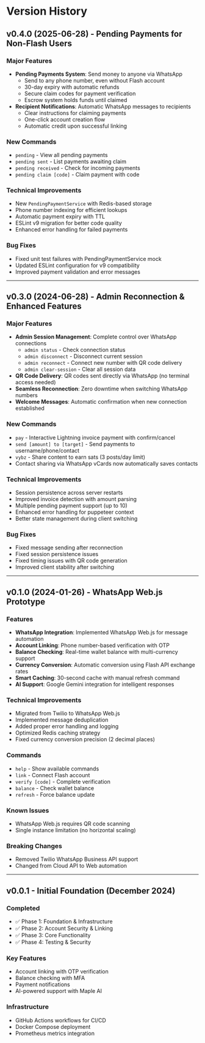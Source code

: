 # Version History

## v0.4.0 (2025-06-28) - Pending Payments for Non-Flash Users

### Major Features
- **Pending Payments System**: Send money to anyone via WhatsApp
  - Send to any phone number, even without Flash account
  - 30-day expiry with automatic refunds
  - Secure claim codes for payment verification
  - Escrow system holds funds until claimed
- **Recipient Notifications**: Automatic WhatsApp messages to recipients
  - Clear instructions for claiming payments
  - One-click account creation flow
  - Automatic credit upon successful linking

### New Commands
- `pending` - View all pending payments
- `pending sent` - List payments awaiting claim
- `pending received` - Check for incoming payments
- `pending claim [code]` - Claim payment with code

### Technical Improvements
- New `PendingPaymentService` with Redis-based storage
- Phone number indexing for efficient lookups
- Automatic payment expiry with TTL
- ESLint v9 migration for better code quality
- Enhanced error handling for failed payments

### Bug Fixes
- Fixed unit test failures with PendingPaymentService mock
- Updated ESLint configuration for v9 compatibility
- Improved payment validation and error messages

---

## v0.3.0 (2024-06-28) - Admin Reconnection & Enhanced Features

### Major Features
- **Admin Session Management**: Complete control over WhatsApp connections
  - `admin status` - Check connection status
  - `admin disconnect` - Disconnect current session
  - `admin reconnect` - Connect new number with QR code delivery
  - `admin clear-session` - Clear all session data
- **QR Code Delivery**: QR codes sent directly via WhatsApp (no terminal access needed)
- **Seamless Reconnection**: Zero downtime when switching WhatsApp numbers
- **Welcome Messages**: Automatic confirmation when new connection established

### New Commands
- `pay` - Interactive Lightning invoice payment with confirm/cancel
- `send [amount] to [target]` - Send payments to username/phone/contact
- `vybz` - Share content to earn sats (3 posts/day limit)
- Contact sharing via WhatsApp vCards now automatically saves contacts

### Technical Improvements
- Session persistence across server restarts
- Improved invoice detection with amount parsing
- Multiple pending payment support (up to 10)
- Enhanced error handling for puppeteer context
- Better state management during client switching

### Bug Fixes
- Fixed message sending after reconnection
- Fixed session persistence issues
- Fixed timing issues with QR code generation
- Improved client stability after switching

---

## v0.1.0 (2024-01-26) - WhatsApp Web.js Prototype

### Features
- **WhatsApp Integration**: Implemented WhatsApp Web.js for message automation
- **Account Linking**: Phone number-based verification with OTP
- **Balance Checking**: Real-time wallet balance with multi-currency support
- **Currency Conversion**: Automatic conversion using Flash API exchange rates
- **Smart Caching**: 30-second cache with manual refresh command
- **AI Support**: Google Gemini integration for intelligent responses

### Technical Improvements
- Migrated from Twilio to WhatsApp Web.js
- Implemented message deduplication
- Added proper error handling and logging
- Optimized Redis caching strategy
- Fixed currency conversion precision (2 decimal places)

### Commands
- `help` - Show available commands
- `link` - Connect Flash account
- `verify [code]` - Complete verification
- `balance` - Check wallet balance
- `refresh` - Force balance update

### Known Issues
- WhatsApp Web.js requires QR code scanning
- Single instance limitation (no horizontal scaling)

### Breaking Changes
- Removed Twilio WhatsApp Business API support
- Changed from Cloud API to Web automation

---

## v0.0.1 - Initial Foundation (December 2024)

### Completed
- ✅ Phase 1: Foundation & Infrastructure
- ✅ Phase 2: Account Security & Linking
- ✅ Phase 3: Core Functionality
- ✅ Phase 4: Testing & Security

### Key Features
- Account linking with OTP verification
- Balance checking with MFA
- Payment notifications
- AI-powered support with Maple AI

### Infrastructure
- GitHub Actions workflows for CI/CD
- Docker Compose deployment
- Prometheus metrics integration